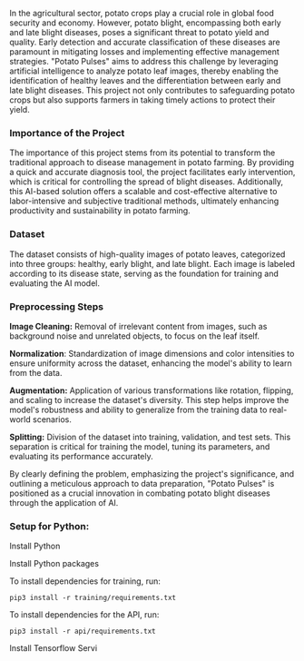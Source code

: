 In the agricultural sector, potato crops play a crucial role in global food security and economy. However, potato blight, encompassing both early and late blight diseases, poses a significant threat to potato yield and quality. Early detection and accurate classification of these diseases are paramount in mitigating losses and implementing effective management strategies. "Potato Pulses" aims to address this challenge by leveraging artificial intelligence to analyze potato leaf images, thereby enabling the identification of healthy leaves and the differentiation between early and late blight diseases. This project not only contributes to safeguarding potato crops but also supports farmers in taking timely actions to protect their yield.

### **Importance of the Project**
The importance of this project stems from its potential to transform the traditional approach to disease management in potato farming. By providing a quick and accurate diagnosis tool, the project facilitates early intervention, which is critical for controlling the spread of blight diseases. Additionally, this AI-based solution offers a scalable and cost-effective alternative to labor-intensive and subjective traditional methods, ultimately enhancing productivity and sustainability in potato farming.

### **Dataset**
The dataset consists of high-quality images of potato leaves, categorized into three groups: healthy, early blight, and late blight. Each image is labeled according to its disease state, serving as the foundation for training and evaluating the AI model.

### **Preprocessing Steps**
**Image Cleaning:** Removal of irrelevant content from images, such as background noise and unrelated objects, to focus on the leaf itself.

**Normalization**: Standardization of image dimensions and color intensities to ensure uniformity across the dataset, enhancing the model's ability to learn from the data.

**Augmentation:** Application of various transformations like rotation, flipping, and scaling to increase the dataset's diversity. This step helps improve the model's robustness and ability to generalize from the training data to real-world scenarios.

**Splitting:** Division of the dataset into training, validation, and test sets. This separation is critical for training the model, tuning its parameters, and evaluating its performance accurately.

By clearly defining the problem, emphasizing the project's significance, and outlining a meticulous approach to data preparation, "Potato Pulses" is positioned as a crucial innovation in combating potato blight diseases through the application of AI.

### **Setup for Python:**

Install Python 

Install Python packages

To install dependencies for training, run:

```
pip3 install -r training/requirements.txt
```
To install dependencies for the API, run:
```
pip3 install -r api/requirements.txt
```
Install Tensorflow Servi
